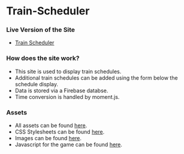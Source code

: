 # Train-Scheduler

### Live Version of the Site
* [Train Scheduler](mkkiyoi.github.io/Train-Scheduler)

### How does the site work?
* This site is used to display train schedules. 
* Additional train schedules can be added using the form below the schedule display.
* Data is stored via a Firebase databse. 
* Time conversion is handled by moment.js.

### Assets
* All assets can be found [here](assets).
* CSS Stylesheets can be found [here](assets/css).
* Images can be found [here](assets/images).
* Javascript for the game can be found [here](assets/js/app.js).
